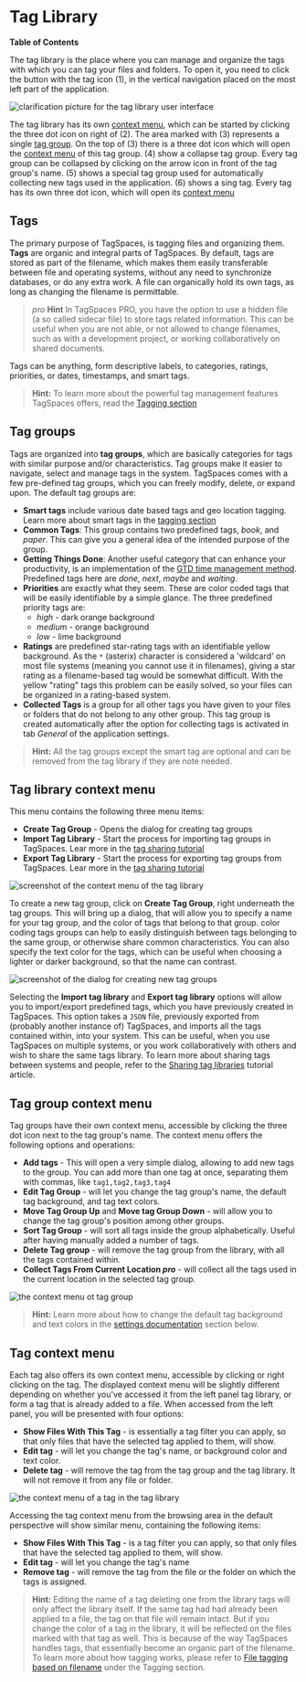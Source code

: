 # Tag Library

**Table of Contents**
<!-- toc -->

The tag library is the place where you can manage and organize the tags with which you can tag your files and folders. To open it, you need to click the button with the tag icon (1), in the vertical navigation placed on the most left part of the application.

![clarification picture for the tag library user interface](/media/tag-library-overview.png)

The tag library has its own [context menu](#tag-library-context-menu), which can be started by clicking the three dot icon on right of (2). The area marked with (3) represents a single [tag group](#tag-groups). On the top of (3) there is a three dot icon which will open the [context menu](#tag-group-context-menu) of this tag group. (4) show a collapse tag group. Every tag group can be collapsed by clicking on the arrow icon in front of the tag group's name. (5) shows a special tag group used for automatically collecting new tags used in the application. (6) shows a sing tag. Every tag has its own three dot icon, which will open its [context menu](#tag-context-menu)

## Tags

The primary purpose of TagSpaces, is tagging files and organizing them. **Tags** are organic and integral parts of TagSpaces. By default, tags are stored as part of the filename, which makes them easily transferable between file and operating systems, without any need to synchronize databases, or do any extra work. A file can organically hold its own tags, as long as changing the filename is permittable.

><i class = "profeature">pro</i> **Hint** In TagSpaces PRO, you have the option to use a hidden file (a so called sidecar file) to store tags related information. This can be useful when you are not able, or not allowed to change filenames, such as with a development project, or working collaboratively on shared documents.

Tags can be anything, form descriptive labels, to categories, ratings, priorities, or dates, timestamps, and smart tags.

> **Hint:** To learn more about the powerful tag management features TagSpaces offers, read the [Tagging section](/tagging.md)

## Tag groups

Tags are organized into **tag groups**, which are basically categories for tags with similar purpose and/or characteristics. Tag groups make it easier to navigate, select and manage tags in the system. TagSpaces comes with a few pre-defined tag groups, which you can freely modify, delete, or expand upon. The default tag groups are:

* **Smart tags** include various date based tags and geo location tagging. Learn more about smart tags in the [tagging section](/tagging.md#smart-tags)
* **Common Tags**: This group contains two predefined tags, *book*, and *paper*. This can give you a general idea of the intended purpose of the group.
* **Getting Things Done**: Another useful category that can enhance your productivity, is an implementation of the [GTD time management method](https://en.wikipedia.org/wiki/Getting_Things_Done). Predefined tags here are *done*, *next*, *maybe* and *waiting*.
* **Priorities** are exactly what they seem. These are color coded tags that will be easily identifiable by a simple glance. The three predefined priority tags are:
    * *high* - dark orange background
    * *medium* - orange background
    * *low* - lime background
* **Ratings** are predefined star-rating tags with an identifiable yellow background. As the `*` (asterix) character is considered a 'wildcard' on most file systems (meaning you cannot use it in filenames), giving a star rating as a filename-based tag would be somewhat difficult. With the yellow "rating" tags this problem can be easily solved, so your files can be organized in a rating-based system.
* **Collected Tags** is a group for all other tags you have given to your files or folders that do not belong to any other group. This tag group is created automatically after the option for collecting tags is activated in tab *General* of the application settings.

> **Hint:** All the tag groups except the smart tag are optional and can be removed from the tag library if they are note needed.

## Tag library context menu
This menu contains the following three menu items:

* **Create Tag Group** - Opens the dialog for creating tag groups
* **Import Tag Library** - Start the process for importing tag groups in TagSpaces. Lear more in the [tag sharing tutorial](/tutorials/sharing-tags.md#distributing-the-library)
* **Export Tag Library** - Start the process for exporting tag groups from TagSpaces. Lear more in the [tag sharing tutorial](/tutorials/sharing-tags.md#exporting-the-existing-tag-groups)

![screenshot of the context menu of the tag library](/media/taglibrary-context-menu.png)

To create a new tag group, click on **Create Tag Group**, right underneath the tag groups. This will bring up a dialog, that will allow you to specify a name for your tag group, and the color of tags that belong to that group. color coding tags groups can help to easily distinguish between tags belonging to the same group, or otherwise share common characteristics. You can also specify the text color for the tags, which can be useful when choosing a lighter or darker background, so that the name can contrast.

![screenshot of the dialog for creating new tag groups](/media/new-tag-group-dialog.png)

Selecting the **Import tag library** and **Export tag library** options will allow you to import/export predefined tags, which you have previously created in TagSpaces. This option takes a `JSON` file, previously exported from (probably another instance of) TagSpaces, and imports all the tags contained within, into your system. This can be useful, when you use TagSpaces on multiple systems, or you work collaboratively with others and wish to share the same tags library. To learn more about sharing tags between systems and people, refer to the [Sharing tag libraries](/tutorials/sharing-tags) tutorial article.

## Tag group context menu
Tag groups have their own context menu, accessible by clicking the three dot icon next to the tag group's name. The context menu offers the following options and operations:

* **Add tags** - This will open a very simple dialog, allowing to add new tags to the group. You can add more than one tag at once, separating them with commas, like `tag1,tag2,tag3,tag4`
* **Edit Tag Group** - will let you change the tag group's name, the default tag background, and tag text colors.
* **Move Tag Group Up** and **Move tag Group Down** - will allow you to change the tag group's position among other groups.
* **Sort Tag Group** - will sort all tags inside the group alphabetically. Useful after having manually added a number of tags.
* **Delete Tag group** - will remove the tag group from the library, with all the tags contained within.
* **Collect Tags From Current Location <i class="profeature">pro</i>** - will collect all the tags used in the current location in the selected tag group.

![the context menu ot tag group](/media/tag-group-context-menu.png)

> **Hint:** Learn more about how to change the default tag background and text colors in the [settings documentation](#settings) section below.

## Tag context menu
Each tag also offers its own context menu, accessible by clicking or right clicking on the tag. The displayed context menu will be slightly different depending on whether you've accessed it from the left panel tag library, or form a tag that is already added to a file. When accessed from the left panel, you will be presented with four options:

* **Show Files With This Tag**  -  is essentially a tag filter you can apply, so that only files that have the selected tag applied to them, will show.
* **Edit tag**  -  will let you change the tag's name, or background color and text color.
* **Delete tag**  -  will remove the tag from the tag group and the tag library. It will not remove it from any file or folder.

![the context menu of a tag in the tag library](/media/tag-operations-dialog.png)

Accessing the tag context menu from the browsing area in the default perspective will show similar menu, containing the following items:

* **Show Files With This Tag**  -  is a tag filter you can apply, so that only files that have the selected tag applied to them, will show.
* **Edit tag**  -  will let you change the tag's name
* **Remove tag**  -  will remove the tag from the file or the folder on which the tags is assigned.

<!-- **Hint:** You can add key-bindings to any tag. Key bindings are essentially a key combination that allows you to quickly mark a file with the tag in question. just select the file, press the key combination, and the file will be marked.

Key-bindings can be either key combinations, like e.g. `ctrl+a`, which mean you should press these keys simultaneously; or repeated keystrokes, like `e t`, which means you should press these keys in quick succession. Tags that have key bindings will be marked with a little keyboard icon (⌨) in th tag library.

When accessing a tag's context menu from the **file browsing area** (the main area of the User Interface), any modifications will only apply to the tag on the selected file, and **not** to the tag as contained in the tag library. This context menu will still allow you to filter, edit, or remove the tag, and also offer to change its position among the other tags applied to the selected file, moving it left or right.

![](/media/tag-operations-dialog-2.png) -->

> **Hint:** Editing the name of a tag deleting one from the library tags will only affect the library itself. If the same tag had had already been applied to a file, the tag on that file will remain intact. But if you change the color of a tag in the library, it will be reflected on the files marked with that tag as well. This is because of the way TagSpaces handles tags, that essentially become an organic part of the filename.  To learn more about how tagging works, please refer to [File tagging based on filename](/tagging.md#file-tagging-based-on-filename) under the Tagging section.
